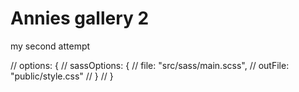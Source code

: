 # Annies gallery 2
my second attempt


 // options: {
            //   sassOptions: {
            //     file: "src/sass/main.scss",
            //     outFile: "public/style.css"
            //   }
            // }